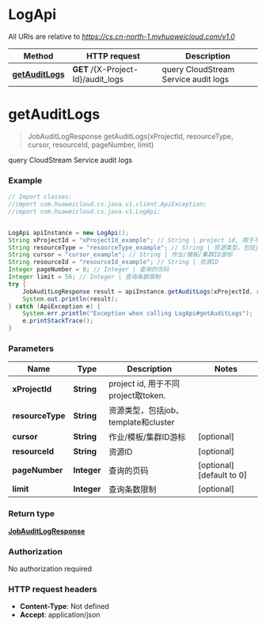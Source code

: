 # LogApi

All URIs are relative to *https://cs.cn-north-1.myhuaweicloud.com/v1.0*

Method | HTTP request | Description
------------- | ------------- | -------------
[**getAuditLogs**](LogApi.md#getAuditLogs) | **GET** /{X-Project-Id}/audit_logs | query CloudStream Service audit logs


<a name="getAuditLogs"></a>
# **getAuditLogs**
> JobAuditLogResponse getAuditLogs(xProjectId, resourceType, cursor, resourceId, pageNumber, limit)

query CloudStream Service audit logs

### Example
```java
// Import classes:
//import com.huaweicloud.cs.java.v1.client.ApiException;
//import com.huaweicloud.cs.java.v1.LogApi;


LogApi apiInstance = new LogApi();
String xProjectId = "xProjectId_example"; // String | project id, 用于不同project取token.
String resourceType = "resourceType_example"; // String | 资源类型，包括job、template和cluster
String cursor = "cursor_example"; // String | 作业/模板/集群ID游标
String resourceId = "resourceId_example"; // String | 资源ID
Integer pageNumber = 0; // Integer | 查询的页码
Integer limit = 56; // Integer | 查询条数限制
try {
    JobAuditLogResponse result = apiInstance.getAuditLogs(xProjectId, resourceType, cursor, resourceId, pageNumber, limit);
    System.out.println(result);
} catch (ApiException e) {
    System.err.println("Exception when calling LogApi#getAuditLogs");
    e.printStackTrace();
}
```

### Parameters

Name | Type | Description  | Notes
------------- | ------------- | ------------- | -------------
 **xProjectId** | **String**| project id, 用于不同project取token. |
 **resourceType** | **String**| 资源类型，包括job、template和cluster |
 **cursor** | **String**| 作业/模板/集群ID游标 | [optional]
 **resourceId** | **String**| 资源ID | [optional]
 **pageNumber** | **Integer**| 查询的页码 | [optional] [default to 0]
 **limit** | **Integer**| 查询条数限制 | [optional]

### Return type

[**JobAuditLogResponse**](JobAuditLogResponse.md)

### Authorization

No authorization required

### HTTP request headers

 - **Content-Type**: Not defined
 - **Accept**: application/json

